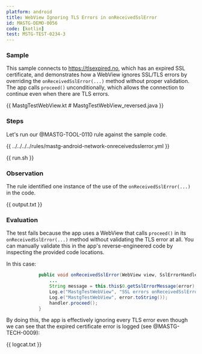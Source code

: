 ```yaml
---
platform: android
title: WebView Ignoring TLS Errors in onReceivedSslError
id: MASTG-DEMO-0056
code: [kotlin]
test: MSTG-TEST-0234-3
---
```


### Sample

This sample connects to <https://tlsexpired.no>, which has an expired SSL certificate, and demonstrates how a WebView ignores SSL/TLS errors by overriding the `onReceivedSslError(...)` method without proper validation. The app calls `proceed()` unconditionally, which allows the connection to continue even when there are TLS errors.

{{ MastgTestWebView.kt # MastgTestWebView_reversed.java }}

### Steps

Let's run our @MASTG-TOOL-0110 rule against the sample code.

{{ ../../../../rules/mastg-android-network-onreceivedsslerror.yml }}

{{ run.sh }}

### Observation

The rule identified one instance of the use of the `onReceivedSslError(...)` in the code.

{{ output.txt }}

### Evaluation

The test fails because the app uses a WebView that calls `proceed()` in its `onReceivedSslError(...)` method without validating the TLS error at all. You can manually validate this in the app's reverse-engineered code by inspecting the provided code locations.

In this case:

```java
            public void onReceivedSslError(WebView view, SslErrorHandler handler, SslError error) {
                ...
                String message = this.this$0.getSslErrorMessage(error);
                Log.e("MastgTestWebView", "SSL errors onReceivedSslError: " + message);
                Log.e("MastgTestWebView", error.toString());
                handler.proceed();
            }
```

By doing this, the app is effectively ignoring every TLS error even though we can see that the expired certificate error is logged (see @MASTG-TECH-0009):

{{ logcat.txt }}
